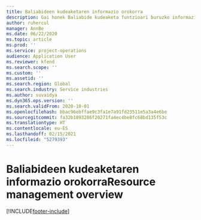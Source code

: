 ```yaml
---
title: Baliabideen kudeaketaren informazio orokorra
description: Gai honek Baliabide kudeaketa funtzioari buruzko informazioa eskaintzen du Dynamics 365 Proiektuaren eragiketak.
author: ruhercul
manager: AnnBe
ms.date: 06/22/2020
ms.topic: article
ms.prod: ''
ms.service: project-operations
audience: Application User
ms.reviewer: kfend
ms.search.scope: ''
ms.custom: ''
ms.assetid: ''
ms.search.region: Global
ms.search.industry: Service industries
ms.author: suvaidya
ms.dyn365.ops.version: ''
ms.search.validFrom: 2020-10-01
ms.openlocfilehash: bbac96ebffae9c3fa1e7a91fd23511e5a3a4e6be
ms.sourcegitcommit: fa32b1893286f20271fa4ec4be8fc68bd135f53c
ms.translationtype: HT
ms.contentlocale: eu-ES
ms.lasthandoff: 02/15/2021
ms.locfileid: "5279393"
---
```

# <a name="resource-management-overview"></a><span data-ttu-id="7a1d6-103">Baliabideen kudeaketaren informazio orokorra</span><span class="sxs-lookup"><span data-stu-id="7a1d6-103">Resource management overview</span></span>


[!INCLUDE[footer-include](../includes/footer-banner.md)]